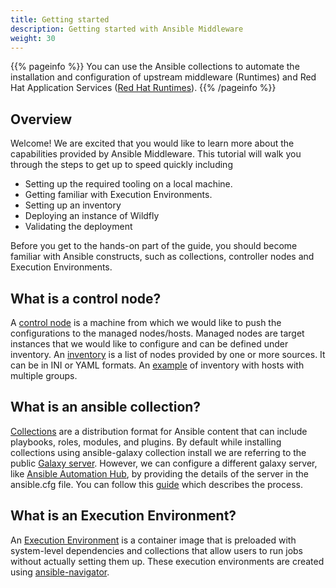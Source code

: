 ```yaml
---
title: Getting started
description: Getting started with Ansible Middleware
weight: 30
---
```

{{% pageinfo %}}
You can use the Ansible collections to automate the installation and configuration of upstream middleware (Runtimes) and Red Hat Application Services ([Red Hat Runtimes](https://www.redhat.com/en/products/runtimes)).
{{% /pageinfo %}}

## Overview

Welcome! We are excited that you would like to learn more about the capabilities provided by Ansible Middleware. This tutorial will walk you through the steps  to get up to speed quickly including

- Setting up the required tooling on a local machine.
- Getting familiar with Execution Environments.
- Setting up an inventory
- Deploying an instance of Wildfly
- Validating the deployment

Before you get to the hands-on part of the guide, you should become familiar with Ansible constructs, such as collections, controller nodes and Execution Environments.

## What is a control node?

A [control node](https://docs.ansible.com/ansible/latest/network/getting_started/basic_concepts.html#control-node) is a machine from which we would like to push the configurations to the managed nodes/hosts. Managed nodes are target instances that we would like to configure and can be defined under inventory. An [inventory](https://docs.ansible.com/ansible/latest/network/getting_started/basic_concepts.html#inventory) is a list of nodes provided by one or more sources. It can be in INI or YAML formats. An [example](https://docs.ansible.com/ansible/latest/inventory_guide/intro_inventory.html#hosts-in-multiple-groups) of inventory with hosts with multiple groups.

## What is an ansible collection?

[Collections](https://docs.ansible.com/ansible/latest/collections_guide/index.html#using-ansible-collections) are a distribution format for Ansible content that can include playbooks, roles, modules, and plugins. By default while installing collections using ansible-galaxy collection install we are referring to the public [Galaxy server](https://galaxy.ansible.com). However, we can configure a different galaxy server, like [Ansible Automation Hub](https://www.ansible.com/products/automation-hub), by providing the details of the server in the  ansible.cfg file. You can follow this [guide](https://docs.ansible.com/ansible/latest/galaxy/user_guide.html#downloading-a-collection-from-automation-hub) which describes the process.

## What is an Execution Environment?

An [Execution Environment](https://docs.ansible.com/automation-controller/latest/html/userguide/execution_environments.html) is a container image that is preloaded with system-level dependencies and collections that allow users to run jobs without actually setting them up. These execution environments are created using [ansible-navigator](https://www.ansible.com/products/automation-hub).
